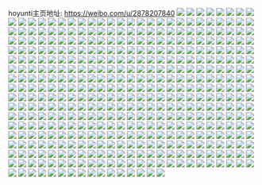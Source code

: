 hoyunti主页地址: https://weibo.com/u/2878207840 
![](https://wx4.sinaimg.cn/mw2000/ab8df760gy1h94miwkdqnj2235340x6r.jpg) 
![](https://wx4.sinaimg.cn/mw2000/ab8df760gy1h94mhgpfmvj20yi1lzh07.jpg) 
![](https://wx4.sinaimg.cn/mw2000/ab8df760gy1h94mhivjjqj20yi1lbb29.jpg) 
![](https://wx4.sinaimg.cn/mw2000/ab8df760gy1h94misco50j20yi1c4wvr.jpg) 
![](https://wx4.sinaimg.cn/mw2000/ab8df760gy1h94mhftz6rj21sc2dsqv5.jpg) 
![](https://wx4.sinaimg.cn/mw2000/ab8df760gy1h94mhk215zj22c03407wi.jpg) 
![](https://wx4.sinaimg.cn/mw2000/ab8df760gy1h94mitph0xj20yi1bqe2z.jpg) 
![](https://wx4.sinaimg.cn/mw2000/ab8df760gy1h94mhkvr1fj214x0uotj5.jpg) 
![](https://wx4.sinaimg.cn/mw2000/ab8df760gy1h94mhlk2q9j20yi1pc7jo.jpg) 
![](https://wx4.sinaimg.cn/mw2000/ab8df760gy1h8u206a0jij20yi16gk9x.jpg) 
![](https://wx4.sinaimg.cn/mw2000/ab8df760gy1h8u2001hb6j20t61fu454.jpg) 
![](https://wx4.sinaimg.cn/mw2000/ab8df760gy1h79uto5susj20yi1pchdt.jpg) 
![](https://wx4.sinaimg.cn/mw2000/ab8df760gy1h79utlx30tj218g0xc4cx.jpg) 
![](https://wx4.sinaimg.cn/mw2000/ab8df760gy1h79utpkfw2j218g0xc7wh.jpg) 
![](https://wx4.sinaimg.cn/mw2000/ab8df760gy1h79utrl1vij22c0340u10.jpg) 
![](https://wx4.sinaimg.cn/mw2000/ab8df760gy1h79utu971kj22681mob2b.jpg) 
![](https://wx4.sinaimg.cn/mw2000/ab8df760gy1h79utvbkl1j218g0xc4qp.jpg) 
![](https://wx4.sinaimg.cn/mw2000/ab8df760gy1h6scx3z0zoj218g0xch09.jpg) 
![](https://wx4.sinaimg.cn/mw2000/ab8df760gy1h6scx4x4isj218g0xcgzq.jpg) 
![](https://wx4.sinaimg.cn/mw2000/ab8df760gy1h6scx61m5rj218g0xc7wh.jpg) 
![](https://wx4.sinaimg.cn/mw2000/ab8df760gy1h6scxard5vj21dh1tz7wi.jpg) 
![](https://wx4.sinaimg.cn/mw2000/ab8df760gy1h6scxd3o8ej22c0340u0z.jpg) 
![](https://wx4.sinaimg.cn/mw2000/ab8df760gy1h6scxfa01wj21jq22be82.jpg) 
![](https://wx4.sinaimg.cn/mw2000/ab8df760gy1h6k2lkibnoj20yi1kfnec.jpg) 
![](https://wx4.sinaimg.cn/mw2000/ab8df760gy1h6k2lrl64uj20yi1jkkig.jpg) 
![](https://wx4.sinaimg.cn/mw2000/ab8df760gy1h6k2ltzozoj20yi1hmqep.jpg) 
![](https://wx4.sinaimg.cn/mw2000/ab8df760gy1h6k2lw8vygj20yi1hkngd.jpg) 
![](https://wx4.sinaimg.cn/mw2000/ab8df760gy1h6k2lyejbyj20yi1jh4mk.jpg) 
![](https://wx4.sinaimg.cn/mw2000/ab8df760gy1h6k2tix5gyj20yi1gt7nj.jpg) 
![](https://wx4.sinaimg.cn/mw2000/ab8df760gy1h6k2ln7grdj20yi1kjtx7.jpg) 
![](https://wx4.sinaimg.cn/mw2000/ab8df760gy1h6k2y55k3nj20yi1i10vv.jpg) 
![](https://wx4.sinaimg.cn/mw2000/ab8df760gy1h6k2y7abvlj20yh1gr7j9.jpg) 
![](https://wx4.sinaimg.cn/mw2000/ab8df760gy1h5i8xobt27j216o0y5x2f.jpg) 
![](https://wx4.sinaimg.cn/mw2000/ab8df760gy1h5i8xr70ngj20yi1pcn95.jpg) 
![](https://wx4.sinaimg.cn/mw2000/ab8df760gy1h5i8xrohboj20yi1pcn3k.jpg) 
![](https://wx4.sinaimg.cn/mw2000/ab8df760gy1h5i8xpo6dgj21750yiqoo.jpg) 
![](https://wx4.sinaimg.cn/mw2000/ab8df760gy1h5i8xqbx0nj21730yh45a.jpg) 
![](https://wx4.sinaimg.cn/mw2000/ab8df760gy1h5i8xqoi1mj218g0xcdnr.jpg) 
![](https://wx4.sinaimg.cn/mw2000/ab8df760gy1h4vwazxoduj22c0340kjl.jpg) 
![](https://wx4.sinaimg.cn/mw2000/ab8df760gy1h4vwbs59dej22c0340x6p.jpg) 
![](https://wx4.sinaimg.cn/mw2000/ab8df760gy1h4vwaf4lqjj20w516vdzg.jpg) 
![](https://wx4.sinaimg.cn/mw2000/ab8df760gy1h4vwbu7mwgj21b51que0e.jpg) 
![](https://wx4.sinaimg.cn/mw2000/ab8df760gy1h4vwbp3q9bj22c034p7wi.jpg) 
![](https://wx4.sinaimg.cn/mw2000/ab8df760gy1h4vwbis075j20yi1aa4ck.jpg) 
![](https://wx4.sinaimg.cn/mw2000/ab8df760gy1h4vwbl62y2j20yi1pcncg.jpg) 
![](https://wx4.sinaimg.cn/mw2000/ab8df760gy1h4vwb7uixqj22c0340npd.jpg) 
![](https://wx4.sinaimg.cn/mw2000/ab8df760gy1h4vwbbusmsj21wg1wgtyp.jpg) 
![](https://wx4.sinaimg.cn/mw2000/ab8df760gy1h4vwbg9heyj22c0340x6p.jpg) 
![](https://wx4.sinaimg.cn/mw2000/ab8df760gy1h3ozhdv8hoj20yi19vdym.jpg) 
![](https://wx4.sinaimg.cn/mw2000/ab8df760gy1h3ozhk3t0lj20yi1pcak6.jpg) 
![](https://wx4.sinaimg.cn/mw2000/ab8df760gy1h3p00q0qnrj20t212sqpd.jpg) 
![](https://wx4.sinaimg.cn/mw2000/ab8df760gy1h3p009lr9dj21la24dhdt.jpg) 
![](https://wx4.sinaimg.cn/mw2000/ab8df760gy1h3ozwj0e1fj20zk0k0tf6.jpg) 
![](https://wx4.sinaimg.cn/mw2000/ab8df760gy1h3ozwkrueyj20u4144tjt.jpg) 
![](https://wx4.sinaimg.cn/mw2000/ab8df760gy1h3ozwhu1znj20mi0u0gt4.jpg) 
![](https://wx4.sinaimg.cn/mw2000/ab8df760gy1h36g5zvm73j21401e0k3u.jpg) 
![](https://wx4.sinaimg.cn/mw2000/ab8df760gy1h36g5z454cj21401dzwl6.jpg) 
![](https://wx4.sinaimg.cn/mw2000/ab8df760gy1h36g5xy50ej21w92jre82.jpg) 
![](https://wx4.sinaimg.cn/mw2000/ab8df760gy1h36g5suee6j226w2u97wj.jpg) 
![](https://wx4.sinaimg.cn/mw2000/ab8df760gy1h36g60ivzdj20v71b1aho.jpg) 
![](https://wx4.sinaimg.cn/mw2000/ab8df760gy1h36gct9rrpj21401e042v.jpg) 
![](https://wx4.sinaimg.cn/mw2000/ab8df760gy1h1av3fdm4bj22c0340x6p.jpg) 
![](https://wx4.sinaimg.cn/mw2000/ab8df760gy1h1av3gmc18j20yi1pcdqj.jpg) 
![](https://wx4.sinaimg.cn/mw2000/ab8df760gy1h1av3i702uj20k00nndj1.jpg) 
![](https://wx4.sinaimg.cn/mw2000/ab8df760gy1gz1q1kq9g7j20yi1t3ts9.jpg) 
![](https://wx4.sinaimg.cn/mw2000/ab8df760gy1gz1q09ey09j222o2rl4qr.jpg) 
![](https://wx4.sinaimg.cn/mw2000/ab8df760gy1gz1px9ep9oj20yi1pcahr.jpg) 
![](https://wx4.sinaimg.cn/mw2000/ab8df760gy1gz1q1zo9kkj20yi1pcgye.jpg) 
![](https://wx4.sinaimg.cn/mw2000/0038MFl6gy1gubxeytc7mj623u35sqv602.jpg) 
![](https://wx4.sinaimg.cn/mw2000/0038MFl6gy1gubxf7ocy2j623u35skjm02.jpg) 
![](https://wx4.sinaimg.cn/mw2000/0038MFl6gy1gubxfhlolbj623u35snpe02.jpg) 
![](https://wx4.sinaimg.cn/mw2000/0038MFl6gy1gu50a7qu8qj61tf2f7qv502.jpg) 
![](https://wx4.sinaimg.cn/mw2000/0038MFl6gy1gu50ac3hrnj62c03404qq02.jpg) 
![](https://wx4.sinaimg.cn/mw2000/0038MFl6gy1gu50gphx43j61l72491kx02.jpg) 
![](https://wx4.sinaimg.cn/mw2000/0038MFl6gy1gu50gv1t2jj61ho1zk7wi02.jpg) 
![](https://wx4.sinaimg.cn/mw2000/ab8df760gy1gtay79r6qwj22q0280b2a.jpg) 
![](https://wx4.sinaimg.cn/mw2000/ab8df760gy1gtay7dodmaj220c2ogu0x.jpg) 
![](https://wx4.sinaimg.cn/mw2000/ab8df760gy1gtay8g1974j224x2ukqv6.jpg) 
![](https://wx4.sinaimg.cn/mw2000/ab8df760gy1gtay7bn6nqj22q821o1ky.jpg) 
![](https://wx4.sinaimg.cn/mw2000/ab8df760gy1gtay7fjsurj22182pmx6p.jpg) 
![](https://wx4.sinaimg.cn/mw2000/ab8df760gy1gtay85nrm2j22c02c0b2a.jpg) 
![](https://wx4.sinaimg.cn/mw2000/ab8df760gy1grpt1n8ckkj22802yokjn.jpg) 
![](https://wx4.sinaimg.cn/mw2000/ab8df760gy1grpt1oxgztj226h2wmazi.jpg) 
![](https://wx4.sinaimg.cn/mw2000/ab8df760gy1grpt1k5rafj21fm1wt7wh.jpg) 
![](https://wx4.sinaimg.cn/mw2000/ab8df760gy1gri37hkumsj22c0340hdv.jpg) 
![](https://wx4.sinaimg.cn/mw2000/ab8df760gy1gri37nmfkij21hv1zuqio.jpg) 
![](https://wx4.sinaimg.cn/mw2000/ab8df760gy1gri37mhl57j223k2sq7wi.jpg) 
![](https://wx4.sinaimg.cn/mw2000/ab8df760gy1gri37jhg44j22c02c0npe.jpg) 
![](https://wx4.sinaimg.cn/mw2000/0038MFl6gy1gri37kth09j62c02c0tt802.jpg) 
![](https://wx4.sinaimg.cn/mw2000/ab8df760gy1gri37g97ahj22802yo1ky.jpg) 
![](https://wx4.sinaimg.cn/mw2000/ab8df760gy1gqbimfpvzdj22802yo4qr.jpg) 
![](https://wx4.sinaimg.cn/mw2000/ab8df760gy1gqbimmkr6oj22802yob2b.jpg) 
![](https://wx4.sinaimg.cn/mw2000/ab8df760gy1gqbimrd7t7j22802yo7wj.jpg) 
![](https://wx4.sinaimg.cn/mw2000/ab8df760gy1gqc9ccxusgj22802yo1kz.jpg) 
![](https://wx4.sinaimg.cn/mw2000/ab8df760ly1gnyy6r54cqj20yi1fuanm.jpg) 
![](https://wx4.sinaimg.cn/mw2000/ab8df760ly1gnyy6phws3j20yi1fu16k.jpg) 
![](https://wx4.sinaimg.cn/mw2000/ab8df760ly1gnyy6scf35j20yi1fuais.jpg) 
![](https://wx4.sinaimg.cn/mw2000/ab8df760ly1gnyy6tlg3fj20yi1fuajr.jpg) 
![](https://wx4.sinaimg.cn/mw2000/ab8df760ly1gnyy7t8902j20tp18kqbt.jpg) 
![](https://wx4.sinaimg.cn/mw2000/ab8df760ly1gnyy8ovongj20yi1fu478.jpg) 
![](https://wx4.sinaimg.cn/mw2000/ab8df760gy1gmtj8difokj21r12cde82.jpg) 
![](https://wx4.sinaimg.cn/mw2000/ab8df760gy1gm0h3og0lgj22802yokjm.jpg) 
![](https://wx4.sinaimg.cn/mw2000/ab8df760gy1gm0h3qcvslj22802yoqv6.jpg) 
![](https://wx4.sinaimg.cn/mw2000/ab8df760gy1gm0h3ly9f7j22802yohdu.jpg) 
![](https://wx4.sinaimg.cn/mw2000/ab8df760gy1gm0h3ro2dqj22802yokjl.jpg) 
![](https://wx4.sinaimg.cn/mw2000/ab8df760gy1gm0h3sl1a1j22802yohdt.jpg) 
![](https://wx4.sinaimg.cn/mw2000/ab8df760gy1gm0h3tvgu3j22802yohdt.jpg) 
![](https://wx4.sinaimg.cn/mw2000/ab8df760gy1gkuv4r8afsj22c0340npd.jpg) 
![](https://wx4.sinaimg.cn/mw2000/ab8df760gy1gkuv4v52rrj22c03404qq.jpg) 
![](https://wx4.sinaimg.cn/mw2000/ab8df760gy1gkuv4sldljj21mv26ghdu.jpg) 
![](https://wx4.sinaimg.cn/mw2000/ab8df760gy1gkvkbacqugj22c02c04qp.jpg) 
![](https://wx4.sinaimg.cn/mw2000/ab8df760gy1gkuv4zlm8yj22c0340u0y.jpg) 
![](https://wx4.sinaimg.cn/mw2000/ab8df760gy1gkuv4wuonsj22c0340kjm.jpg) 
![](https://wx4.sinaimg.cn/mw2000/ab8df760gy1gkuv4ylu6wj22ps1j07pn.jpg) 
![](https://wx4.sinaimg.cn/mw2000/ab8df760gy1gkvkrezrirj22c0340npd.jpg) 
![](https://wx4.sinaimg.cn/mw2000/ab8df760gy1gkvkrg6d1qj22c0340kjm.jpg) 
![](https://wx4.sinaimg.cn/mw2000/ab8df760gy1gkvkri9gp9j23402c0b2a.jpg) 
![](https://wx4.sinaimg.cn/mw2000/ab8df760gy1gkvkrjy3d4j22c0340b29.jpg) 
![](https://wx4.sinaimg.cn/mw2000/ab8df760gy1gkvkxub7hdj22802yo7wi.jpg) 
![](https://wx4.sinaimg.cn/mw2000/ab8df760ly1gj1l82mgqqj235r4qnkjy.jpg) 
![](https://wx4.sinaimg.cn/mw2000/ab8df760ly1gj1l7womrvj22ej2eju0y.jpg) 
![](https://wx4.sinaimg.cn/mw2000/ab8df760ly1gj1l7xr3uej22z62z61kz.jpg) 
![](https://wx4.sinaimg.cn/mw2000/ab8df760ly1gj1l7vd6hij22ot4177wl.jpg) 
![](https://wx4.sinaimg.cn/mw2000/ab8df760gy1ginq1no9c7j22c02bzhdv.jpg) 
![](https://wx4.sinaimg.cn/mw2000/ab8df760gy1ginq1pix6wj22c62c0npd.jpg) 
![](https://wx4.sinaimg.cn/mw2000/ab8df760gy1ginq1oijvuj21ts1totxv.jpg) 
![](https://wx4.sinaimg.cn/mw2000/ab8df760gy1ginq1r2yzwj22c02bz1kx.jpg) 
![](https://wx4.sinaimg.cn/mw2000/ab8df760gy1ginq1lioyvj22c02bz7wi.jpg) 
![](https://wx4.sinaimg.cn/mw2000/ab8df760gy1ginq1v13f1j22c02bzhdu.jpg) 
![](https://wx4.sinaimg.cn/mw2000/ab8df760gy1ginq1wi7z7j22c02bze81.jpg) 
![](https://wx4.sinaimg.cn/mw2000/ab8df760gy1ginq1xxkpzj22c02c0u0x.jpg) 
![](https://wx4.sinaimg.cn/mw2000/ab8df760gy1ginq7jjc1bj22c02bzu0x.jpg) 
![](https://wx4.sinaimg.cn/mw2000/ab8df760gy1gig3vr87y0j21o01o07wh.jpg) 
![](https://wx4.sinaimg.cn/mw2000/ab8df760gy1gig3voh733j21wl2jghdt.jpg) 
![](https://wx4.sinaimg.cn/mw2000/ab8df760gy1gig3vmncavj220v20v7wh.jpg) 
![](https://wx4.sinaimg.cn/mw2000/ab8df760gy1gig3vs5mglj21o01o0b29.jpg) 
![](https://wx4.sinaimg.cn/mw2000/ab8df760gy1gig3vq2um8j22802yo7wj.jpg) 
![](https://wx4.sinaimg.cn/mw2000/ab8df760gy1gig3vnjw5tj22c0340kjl.jpg) 
![](https://wx4.sinaimg.cn/mw2000/ab8df760gy1gi5qymxlh5j2280280qv6.jpg) 
![](https://wx4.sinaimg.cn/mw2000/ab8df760gy1gi5qylzt5ij21n91n9hdt.jpg) 
![](https://wx4.sinaimg.cn/mw2000/ab8df760gy1gi5qyl8gwdj21fh1fgndt.jpg) 
![](https://wx4.sinaimg.cn/mw2000/ab8df760gy1gi5qykp7eej22c02c0kjl.jpg) 
![](https://wx4.sinaimg.cn/mw2000/ab8df760gy1gi3aiudd27j22c02c01ky.jpg) 
![](https://wx4.sinaimg.cn/mw2000/ab8df760gy1gi3aiwwrqrj22c0340hdt.jpg) 
![](https://wx4.sinaimg.cn/mw2000/ab8df760gy1gi3akvmv1tj22c0340npd.jpg) 
![](https://wx4.sinaimg.cn/mw2000/ab8df760gy1gi3aml96kcj21zz2nwqv5.jpg) 
![](https://wx4.sinaimg.cn/mw2000/ab8df760gy1ghjvvxqrkbj22802yob2b.jpg) 
![](https://wx4.sinaimg.cn/mw2000/ab8df760ly1ghbhy1bdklj22c02c0hdt.jpg) 
![](https://wx4.sinaimg.cn/mw2000/ab8df760ly1ghbhxyc9epj228o28o1ky.jpg) 
![](https://wx4.sinaimg.cn/mw2000/ab8df760ly1ghbhxu12inj22c03404qq.jpg) 
![](https://wx4.sinaimg.cn/mw2000/ab8df760gy1ghkei0zm25j22802yonpf.jpg) 
![](https://wx4.sinaimg.cn/mw2000/ab8df760ly1ghbhyvz3kej22c0340kjq.jpg) 
![](https://wx4.sinaimg.cn/mw2000/ab8df760ly1ghbhyos380j22c0340x6r.jpg) 
![](https://wx4.sinaimg.cn/mw2000/ab8df760gy1ggi9mdowzsj20oo0ooq67.jpg) 
![](https://wx4.sinaimg.cn/mw2000/ab8df760gy1ggi9o01k4kj21n11n1qi8.jpg) 
![](https://wx4.sinaimg.cn/mw2000/ab8df760gy1ggi9o130cqj22c02c0x6p.jpg) 
![](https://wx4.sinaimg.cn/mw2000/ab8df760gy1ggi9o1lu7rj20yi0yiaaz.jpg) 
![](https://wx4.sinaimg.cn/mw2000/ab8df760gy1ggi9mcfkvfj22c02c0x6p.jpg) 
![](https://wx4.sinaimg.cn/mw2000/ab8df760gy1ggi9o53h3ij23gs3gskjr.jpg) 
![](https://wx4.sinaimg.cn/mw2000/ab8df760gy1ggardghrsaj22802yox6r.jpg) 
![](https://wx4.sinaimg.cn/mw2000/ab8df760gy1ggardcet78j22802yonpf.jpg) 
![](https://wx4.sinaimg.cn/mw2000/ab8df760gy1ggarde0okbj22802yoqv7.jpg) 
![](https://wx4.sinaimg.cn/mw2000/ab8df760gy1gfpuwgzolbj22c0340kjo.jpg) 
![](https://wx4.sinaimg.cn/mw2000/ab8df760gy1gfpuvx3erpj22c0340kjm.jpg) 
![](https://wx4.sinaimg.cn/mw2000/ab8df760gy1gfpuww0z9tj22c0340e83.jpg) 
![](https://wx4.sinaimg.cn/mw2000/ab8df760gy1gfpuxa9szcj22c03401kz.jpg) 
![](https://wx4.sinaimg.cn/mw2000/ab8df760gy1gfn1gg2o4mj22c02c0e82.jpg) 
![](https://wx4.sinaimg.cn/mw2000/ab8df760gy1gfn1gh2roqj22c02c01ky.jpg) 
![](https://wx4.sinaimg.cn/mw2000/ab8df760gy1gfn1gmxoy7j22c02c0e82.jpg) 
![](https://wx4.sinaimg.cn/mw2000/ab8df760gy1gfn1gj9s47j22c02c0qv6.jpg) 
![](https://wx4.sinaimg.cn/mw2000/ab8df760gy1gfn1gi6felj22c02c0npe.jpg) 
![](https://wx4.sinaimg.cn/mw2000/ab8df760gy1gfn1gk2ew5j22c02c0x6p.jpg) 
![](https://wx4.sinaimg.cn/mw2000/ab8df760gy1gfn1glr80aj22c02c0x6q.jpg) 
![](https://wx4.sinaimg.cn/mw2000/ab8df760gy1gfn1gf65i4j22c02c01ky.jpg) 
![](https://wx4.sinaimg.cn/mw2000/ab8df760gy1gfn1gos5w2j22c02c04qt.jpg) 
![](https://wx4.sinaimg.cn/mw2000/ab8df760gy1gfk7h4w9ybj2112112wwa.jpg) 
![](https://wx4.sinaimg.cn/mw2000/ab8df760gy1gfax6w67xvj22c02c0u0y.jpg) 
![](https://wx4.sinaimg.cn/mw2000/ab8df760gy1gfax73veetj225v25vb2a.jpg) 
![](https://wx4.sinaimg.cn/mw2000/ab8df760gy1gfax6u4ikqj222l22le82.jpg) 
![](https://wx4.sinaimg.cn/mw2000/ab8df760gy1gfax726eh0j22c02c0b2a.jpg) 
![](https://wx4.sinaimg.cn/mw2000/ab8df760gy1gfax6y24u5j22c02c01ky.jpg) 
![](https://wx4.sinaimg.cn/mw2000/ab8df760gy1gfax6scmqqj22c02c04qr.jpg) 
![](https://wx4.sinaimg.cn/mw2000/ab8df760gy1gfax70cw4fj22yo280qv6.jpg) 
![](https://wx4.sinaimg.cn/mw2000/ab8df760gy1gfax6q5a47j22c02c0kjm.jpg) 
![](https://wx4.sinaimg.cn/mw2000/ab8df760gy1gfax756004j22c02c0e81.jpg) 
![](https://wx4.sinaimg.cn/mw2000/ab8df760gy1gfax779xevj22ba2ba4qq.jpg) 
![](https://wx4.sinaimg.cn/mw2000/ab8df760gy1gf5s2znt00j22802yox6q.jpg) 
![](https://wx4.sinaimg.cn/mw2000/ab8df760gy1gf5s2ye9okj20zq1bndwq.jpg) 
![](https://wx4.sinaimg.cn/mw2000/ab8df760gy1gf5s30te1wj22c02c0qv6.jpg) 
![](https://wx4.sinaimg.cn/mw2000/ab8df760gy1gf5sctf4quj22yo280b2a.jpg) 
![](https://wx4.sinaimg.cn/mw2000/ab8df760gy1gf5sa4l3ygj22c02c0npd.jpg) 
![](https://wx4.sinaimg.cn/mw2000/ab8df760gy1gf5sa3e8n4j22c02c0kjm.jpg) 
![](https://wx4.sinaimg.cn/mw2000/ab8df760gy1gevr7wgkb7j22802you0y.jpg) 
![](https://wx4.sinaimg.cn/mw2000/ab8df760gy1gevr7q3a6dj22282qz4qq.jpg) 
![](https://wx4.sinaimg.cn/mw2000/ab8df760gy1gevr836v8yj22802yo7wi.jpg) 
![](https://wx4.sinaimg.cn/mw2000/ab8df760gy1gevr89jkdbj22802yokjm.jpg) 
![](https://wx4.sinaimg.cn/mw2000/ab8df760gy1gesc6e9h7cj20y20y2wo8.jpg) 
![](https://wx4.sinaimg.cn/mw2000/ab8df760gy1gesc6fpaahj20yi0yi7g0.jpg) 
![](https://wx4.sinaimg.cn/mw2000/ab8df760gy1gesc6gxv68j20yi0yiajh.jpg) 
![](https://wx4.sinaimg.cn/mw2000/ab8df760gy1gesc6iqixnj20yi0yi18i.jpg) 
![](https://wx4.sinaimg.cn/mw2000/ab8df760gy1gesc6jvqowj20yi0yiqc7.jpg) 
![](https://wx4.sinaimg.cn/mw2000/ab8df760gy1gesc6d011yj20yi0yiqcg.jpg) 
![](https://wx4.sinaimg.cn/mw2000/ab8df760gy1gesc6kz0jbj20yi0yitia.jpg) 
![](https://wx4.sinaimg.cn/mw2000/ab8df760gy1gesc6mgm2tj20yi0yitpp.jpg) 
![](https://wx4.sinaimg.cn/mw2000/ab8df760gy1gesc6ohyc1j20yi0yiamt.jpg) 
![](https://wx4.sinaimg.cn/mw2000/ab8df760gy1gesc6prm3nj20yi0yi173.jpg) 
![](https://wx4.sinaimg.cn/mw2000/ab8df760gy1gesdctoxvhj20yi0yigxa.jpg) 
![](https://wx4.sinaimg.cn/mw2000/ab8df760gy1gehxnn1flvj21io1iq7up.jpg) 
![](https://wx4.sinaimg.cn/mw2000/ab8df760gy1gehxnt6n1gj22c02c0b2a.jpg) 
![](https://wx4.sinaimg.cn/mw2000/ab8df760gy1gehxnudh0bj20z10z17cb.jpg) 
![](https://wx4.sinaimg.cn/mw2000/ab8df760gy1gehxnv1tc7j20va0vaten.jpg) 
![](https://wx4.sinaimg.cn/mw2000/ab8df760gy1gehxoj38vrj21bu1bu7kp.jpg) 
![](https://wx4.sinaimg.cn/mw2000/ab8df760gy1gehxpsna5zj22c02bze81.jpg) 
![](https://wx4.sinaimg.cn/mw2000/ab8df760gy1ge5c4aqdf8j211w11wk3d.jpg) 
![](https://wx4.sinaimg.cn/mw2000/ab8df760gy1ge5c4d1sisj21gt1gttm6.jpg) 
![](https://wx4.sinaimg.cn/mw2000/ab8df760gy1ge5c4bvoxhj218q18qqe8.jpg) 
![](https://wx4.sinaimg.cn/mw2000/ab8df760gy1ge5c6iu9b5j221x21xb29.jpg) 
![](https://wx4.sinaimg.cn/mw2000/ab8df760gy1gctsirbcbkj21le24ku0x.jpg) 
![](https://wx4.sinaimg.cn/mw2000/ab8df760gy1gctsjmex86j21us1us4qp.jpg) 
![](https://wx4.sinaimg.cn/mw2000/ab8df760gy1gctsjhyi4tj22801o01ky.jpg) 
![](https://wx4.sinaimg.cn/mw2000/ab8df760gy1gctsildvcbj22801o0npe.jpg) 
![](https://wx4.sinaimg.cn/mw2000/ab8df760gy1gch43z0ulej21o01o0e81.jpg) 
![](https://wx4.sinaimg.cn/mw2000/ab8df760gy1gch43yddhsj21o01o0hdt.jpg) 
![](https://wx4.sinaimg.cn/mw2000/ab8df760gy1gceatpli25j22o82o87wi.jpg) 
![](https://wx4.sinaimg.cn/mw2000/ab8df760gy1gc7b0mhwssj21o02801kx.jpg) 
![](https://wx4.sinaimg.cn/mw2000/ab8df760gy1gc7b028pe4j21o0280avv.jpg) 
![](https://wx4.sinaimg.cn/mw2000/ab8df760gy1gc7b0evz6ij22801o0b2a.jpg) 
![](https://wx4.sinaimg.cn/mw2000/ab8df760gy1gbymy7ouwwj21kwcn4kk1.jpg) 
![](https://wx4.sinaimg.cn/mw2000/ab8df760gy1gbyn13hv4hj21ekcn0hef.jpg) 
![](https://wx4.sinaimg.cn/mw2000/ab8df760gy1gbyn09fs0bj21q8cn0he9.jpg) 
![](https://wx4.sinaimg.cn/mw2000/ab8df760gy1gbyn1nn7i6j21gccmv4r2.jpg) 
![](https://wx4.sinaimg.cn/mw2000/ab8df760gy1gbyn3kbkrfj21kacmynpv.jpg) 
![](https://wx4.sinaimg.cn/mw2000/ab8df760gy1gbyn3p8b7bj21kwcn4x71.jpg) 
![](https://wx4.sinaimg.cn/mw2000/ab8df760gy1gbyn47lli7j21oocn0b2r.jpg) 
![](https://wx4.sinaimg.cn/mw2000/ab8df760gy1gbyn4ecztmj21ozcmy1l8.jpg) 
![](https://wx4.sinaimg.cn/mw2000/ab8df760gy1gbyn5hmrr0j21mzcn1kjv.jpg) 
![](https://wx4.sinaimg.cn/mw2000/ab8df760gy1gbqkpx7ouzj20yi0yiatc.jpg) 
![](https://wx4.sinaimg.cn/mw2000/ab8df760gy1gbqkr2oc5mj20yi0yiqqi.jpg) 
![](https://wx4.sinaimg.cn/mw2000/ab8df760gy1gbqkr0ewgpj20yi0yidwl.jpg) 
![](https://wx4.sinaimg.cn/mw2000/ab8df760gy1gbqkr49uzaj20yi0yiatp.jpg) 
![](https://wx4.sinaimg.cn/mw2000/ab8df760gy1gbqkow9m9rj20yi0yikct.jpg) 
![](https://wx4.sinaimg.cn/mw2000/ab8df760gy1gbqkr5tipij20yi0yiau7.jpg) 
![](https://wx4.sinaimg.cn/mw2000/ab8df760gy1gbqkou0c73j20yi0yiqgy.jpg) 
![](https://wx4.sinaimg.cn/mw2000/ab8df760gy1gbqkpvia9dj20yi0yikbf.jpg) 
![](https://wx4.sinaimg.cn/mw2000/ab8df760gy1gbqkr81lbfj20yi0yie1x.jpg) 
![](https://wx4.sinaimg.cn/mw2000/ab8df760gy1gbhbcgkgg5j20yi0yindj.jpg) 
![](https://wx4.sinaimg.cn/mw2000/ab8df760gy1gbhbcn1u0yj20yi0yidtj.jpg) 
![](https://wx4.sinaimg.cn/mw2000/ab8df760gy1gbhbd08gx1j20yi0yidq0.jpg) 
![](https://wx4.sinaimg.cn/mw2000/ab8df760gy1gbhbepd825j20yi0yitpg.jpg) 
![](https://wx4.sinaimg.cn/mw2000/ab8df760gy1gbhbeqlghzj20yi0yiti6.jpg) 
![](https://wx4.sinaimg.cn/mw2000/ab8df760gy1gbhbesm1a1j20yi0yinb9.jpg) 
![](https://wx4.sinaimg.cn/mw2000/ab8df760gy1gbhbeubadcj20yi0yi4ag.jpg) 
![](https://wx4.sinaimg.cn/mw2000/ab8df760gy1gbhbew9twzj20yi0yi4bx.jpg) 
![](https://wx4.sinaimg.cn/mw2000/ab8df760gy1gbhben73w9j20yi0yiwnw.jpg) 
![](https://wx4.sinaimg.cn/mw2000/ab8df760gy1gb5piuyjsrj22801o0npd.jpg) 
![](https://wx4.sinaimg.cn/mw2000/ab8df760gy1gb5pj71vrbj22c02c0b2a.jpg) 
![](https://wx4.sinaimg.cn/mw2000/ab8df760gy1gb5piwtf8kj22801o01kx.jpg) 
![](https://wx4.sinaimg.cn/mw2000/ab8df760gy1gb4f4u66zaj22c02c0npf.jpg) 
![](https://wx4.sinaimg.cn/mw2000/ab8df760gy1gb4f2wg854j22c02c0b2a.jpg) 
![](https://wx4.sinaimg.cn/mw2000/ab8df760gy1gb4f50mf6xj23402c0b29.jpg) 
![](https://wx4.sinaimg.cn/mw2000/ab8df760gy1gb4f34s8wkj22c02c0npd.jpg) 
![](https://wx4.sinaimg.cn/mw2000/ab8df760gy1gb4f5bu8bpj22c02c01ky.jpg) 
![](https://wx4.sinaimg.cn/mw2000/ab8df760gy1gb4f5ktjulj22c02c04qq.jpg) 
![](https://wx4.sinaimg.cn/mw2000/ab8df760gy1gb4f4ff8uxj22c02c0qv7.jpg) 
![](https://wx4.sinaimg.cn/mw2000/ab8df760gy1gb4f61vc3wj23402c07wk.jpg) 
![](https://wx4.sinaimg.cn/mw2000/ab8df760gy1gb4f6sc2mqj22c03401l1.jpg) 
![](https://wx4.sinaimg.cn/mw2000/ab8df760gy1gb23ec0xccj22c02c0hdt.jpg) 
![](https://wx4.sinaimg.cn/mw2000/ab8df760gy1gb23dukfw9j22c02c04qp.jpg) 
![](https://wx4.sinaimg.cn/mw2000/ab8df760gy1gb23h1cc1cj22c02c0b2b.jpg) 
![](https://wx4.sinaimg.cn/mw2000/ab8df760gy1gb23j76qsbj22c0340b2a.jpg) 
![](https://wx4.sinaimg.cn/mw2000/ab8df760gy1gb23iam8z0j22c02c0b2a.jpg) 
![](https://wx4.sinaimg.cn/mw2000/ab8df760gy1gb23e7g9lqj22c02c01ky.jpg) 
![](https://wx4.sinaimg.cn/mw2000/ab8df760gy1gb23i6o8cuj22c02c07wj.jpg) 
![](https://wx4.sinaimg.cn/mw2000/ab8df760gy1gb23h4uwcqj21o0280npd.jpg) 
![](https://wx4.sinaimg.cn/mw2000/ab8df760gy1gb23e334ljj224q2ua4qs.jpg) 
![](https://wx4.sinaimg.cn/mw2000/ab8df760gy1gaxacxoo6pj22c02c0b29.jpg) 
![](https://wx4.sinaimg.cn/mw2000/ab8df760gy1gaxacw5pjaj22c02c0hdt.jpg) 
![](https://wx4.sinaimg.cn/mw2000/ab8df760gy1gaxad0uvnsj22c02c0e81.jpg) 
![](https://wx4.sinaimg.cn/mw2000/ab8df760gy1gaxacywf29j22c02c04jm.jpg) 
![](https://wx4.sinaimg.cn/mw2000/ab8df760gy1gaxacu3ng7j22c02c0h1q.jpg) 
![](https://wx4.sinaimg.cn/mw2000/ab8df760gy1gaxad2abgxj22c02c04qp.jpg) 
![](https://wx4.sinaimg.cn/mw2000/ab8df760gy1gaxad3yb1cj22c02c01eq.jpg) 
![](https://wx4.sinaimg.cn/mw2000/ab8df760gy1gaxad5gadzj22c02c01kx.jpg) 
![](https://wx4.sinaimg.cn/mw2000/ab8df760gy1gaxad6advsj21kw1kwams.jpg) 
![](https://wx4.sinaimg.cn/mw2000/ab8df760gy1gaqofcebaej22801o0hdt.jpg) 
![](https://wx4.sinaimg.cn/mw2000/ab8df760gy1gaqof740xuj21o01o0b29.jpg) 
![](https://wx4.sinaimg.cn/mw2000/ab8df760gy1gaqofvse94j21o01o0e81.jpg) 
![](https://wx4.sinaimg.cn/mw2000/ab8df760gy1gaqofo8okqj21o01o0b29.jpg) 
![](https://wx4.sinaimg.cn/mw2000/ab8df760gy1gapcyhr5w9j22o82o84qq.jpg) 
![](https://wx4.sinaimg.cn/mw2000/ab8df760gy1gapd60stiwj22o82o8e82.jpg) 
![](https://wx4.sinaimg.cn/mw2000/ab8df760gy1gapcz72tbej22o82o8qv6.jpg) 
![](https://wx4.sinaimg.cn/mw2000/ab8df760gy1gapcymr4bzj22o82o87wi.jpg) 
![](https://wx4.sinaimg.cn/mw2000/ab8df760gy1gapd6l5jd1j20u00u0arh.jpg) 
![](https://wx4.sinaimg.cn/mw2000/ab8df760gy1gapczc8gfrj22o82o84qq.jpg) 
![](https://wx4.sinaimg.cn/mw2000/ab8df760gy1gapcz1df3jj22o82o8e82.jpg) 
![](https://wx4.sinaimg.cn/mw2000/ab8df760gy1gapcyrxreuj22o82o8e82.jpg) 
![](https://wx4.sinaimg.cn/mw2000/ab8df760gy1gapcywasghj22o82o8u0x.jpg) 
![](https://wx4.sinaimg.cn/mw2000/ab8df760gy1gapdhjm1qdj22o82o8b2a.jpg) 
![](https://wx4.sinaimg.cn/mw2000/ab8df760gy1gapdho9xdtj22o82o8qv5.jpg) 
![](https://wx4.sinaimg.cn/mw2000/ab8df760gy1gapdhwcmehj2140140n66.jpg) 
![](https://wx4.sinaimg.cn/mw2000/ab8df760gy1gajsmbzctaj234022a4qs.jpg) 
![](https://wx4.sinaimg.cn/mw2000/ab8df760gy1gajsm9qg1qj234022ab2c.jpg) 
![](https://wx4.sinaimg.cn/mw2000/ab8df760gy1ga4bq2wkvzj22c02c0b2a.jpg) 
![](https://wx4.sinaimg.cn/mw2000/ab8df760gy1ga4bq1hqmtj20vq1bl7gb.jpg) 
![](https://wx4.sinaimg.cn/mw2000/ab8df760gy1ga4brttbz9j21o02807nv.jpg) 
![](https://wx4.sinaimg.cn/mw2000/ab8df760gy1ga4bq4ed54j22c02c01kz.jpg) 
![](https://wx4.sinaimg.cn/mw2000/ab8df760gy1ga4bq5msxfj22c02c04qq.jpg) 
![](https://wx4.sinaimg.cn/mw2000/ab8df760gy1ga4bq7qih9j22c02c04qq.jpg) 
![](https://wx4.sinaimg.cn/mw2000/ab8df760gy1ga4bq8dzs1j21sb1sbh7z.jpg) 
![](https://wx4.sinaimg.cn/mw2000/ab8df760gy1ga4bqy7se0j20yi0q376s.jpg) 
![](https://wx4.sinaimg.cn/mw2000/ab8df760gy1ga4bq8xvpmj20u00uw0zd.jpg) 
![](https://wx4.sinaimg.cn/mw2000/ab8df760ly1g9057htif4j22c02c04qq.jpg) 
![](https://wx4.sinaimg.cn/mw2000/ab8df760ly1g9052xr5usj22c02c07wi.jpg) 
![](https://wx4.sinaimg.cn/mw2000/ab8df760ly1g905a7l4lkj23402c04qr.jpg) 
![](https://wx4.sinaimg.cn/mw2000/ab8df760ly1g9055g9yx3j22801o01ky.jpg) 
![](https://wx4.sinaimg.cn/mw2000/ab8df760ly1g90564cijgj21o0280x6p.jpg) 
![](https://wx4.sinaimg.cn/mw2000/ab8df760ly1g90575045oj22801o0x6p.jpg) 
![](https://wx4.sinaimg.cn/mw2000/ab8df760gy1g8sw7fa5pbj22c02c0e83.jpg) 
![](https://wx4.sinaimg.cn/mw2000/ab8df760gy1g8a6ozmgawj22801o0u0x.jpg) 
![](https://wx4.sinaimg.cn/mw2000/ab8df760gy1g8a6pzqebrj21uu2h4npe.jpg) 
![](https://wx4.sinaimg.cn/mw2000/ab8df760gy1g8a6opnm4yj21d01tce81.jpg) 
![](https://wx4.sinaimg.cn/mw2000/ab8df760gy1g8a79da144j21sg1sg4qp.jpg) 
![](https://wx4.sinaimg.cn/mw2000/ab8df760gy1g8a6rv35n9j20yi1a5e81.jpg) 
![](https://wx4.sinaimg.cn/mw2000/ab8df760gy1g8a6qf6g6wj23402c0x6q.jpg) 
![](https://wx4.sinaimg.cn/mw2000/ab8df760gy1g8a6qwf45lj22c03404qr.jpg) 
![](https://wx4.sinaimg.cn/mw2000/ab8df760gy1g8a6rnafbmj20f00esdmr.jpg) 
![](https://wx4.sinaimg.cn/mw2000/ab8df760gy1g8a6rfzi1cj22c0340hdv.jpg) 
![](https://wx4.sinaimg.cn/mw2000/ab8df760gy1g7rue4icioj222o3401l7.jpg) 
![](https://wx4.sinaimg.cn/mw2000/ab8df760gy1g7plltsx6tj22o82o8e82.jpg) 
![](https://wx4.sinaimg.cn/mw2000/ab8df760gy1g7plls8c5aj227u509hdu.jpg) 
![](https://wx4.sinaimg.cn/mw2000/ab8df760gy1g7pllnw9wuj20v92d047f.jpg) 
![](https://wx4.sinaimg.cn/mw2000/ab8df760gy1g7pllmi4f0j20tp1gu48l.jpg) 
![](https://wx4.sinaimg.cn/mw2000/ab8df760gy1g7pllmz9ozj20p318n0zb.jpg) 
![](https://wx4.sinaimg.cn/mw2000/ab8df760gy1g7pllnhibpj21jk0v9e2h.jpg) 
![](https://wx4.sinaimg.cn/mw2000/ab8df760gy1g7pllp9l6tj21mb4ux7wj.jpg) 
![](https://wx4.sinaimg.cn/mw2000/ab8df760gy1g7pllqwqhnj21wa5ouu0y.jpg) 
![](https://wx4.sinaimg.cn/mw2000/ab8df760gy1g7pllua72nj208c08c75h.jpg) 
![](https://wx4.sinaimg.cn/mw2000/ab8df760gy1g7fen8xdruj21o0280npe.jpg) 
![](https://wx4.sinaimg.cn/mw2000/ab8df760gy1g7feq1xr3tj21am1qm4qq.jpg) 
![](https://wx4.sinaimg.cn/mw2000/ab8df760gy1g7fepmbra7j21cr1u0e81.jpg) 
![](https://wx4.sinaimg.cn/mw2000/ab8df760gy1g7femwkkztj22c0340x6q.jpg) 
![](https://wx4.sinaimg.cn/mw2000/ab8df760gy1g7fem2062vj227u3c8npe.jpg) 
![](https://wx4.sinaimg.cn/mw2000/ab8df760gy1g7feprxawqj21o0280qv5.jpg) 
![](https://wx4.sinaimg.cn/mw2000/ab8df760gy1g6ozu9x9vxj227u1o0e81.jpg) 
![](https://wx4.sinaimg.cn/mw2000/ab8df760gy1g6ozubh6zdj22c02c0e52.jpg) 
![](https://wx4.sinaimg.cn/mw2000/ab8df760gy1g6ozudtnxaj22702707wi.jpg) 
![](https://wx4.sinaimg.cn/mw2000/ab8df760gy1g6ozu8ka2wj22c02c0kjl.jpg) 
![](https://wx4.sinaimg.cn/mw2000/ab8df760gy1g6kgd6ufxnj20v912v1a1.jpg) 
![](https://wx4.sinaimg.cn/mw2000/ab8df760gy1g6ef7k6kfjj22c0340x6w.jpg) 
![](https://wx4.sinaimg.cn/mw2000/ab8df760gy1g6ef8rzkhwj234028uu0z.jpg) 
![](https://wx4.sinaimg.cn/mw2000/ab8df760gy1g6ef82m1stj22c03401l0.jpg) 
![](https://wx4.sinaimg.cn/mw2000/ab8df760gy1g66k83pb6mj21sg1sg4qb.jpg) 
![](https://wx4.sinaimg.cn/mw2000/ab8df760gy1g5w5xeiw42j22o82o8e81.jpg) 
![](https://wx4.sinaimg.cn/mw2000/ab8df760gy1g5w5xdmwy0j22o82o8b29.jpg) 
![](https://wx4.sinaimg.cn/mw2000/ab8df760gy1g5qc4xe7ffj21o01o01kx.jpg) 
![](https://wx4.sinaimg.cn/mw2000/ab8df760gy1g553zp6wzbj21o01o0u0x.jpg) 
![](https://wx4.sinaimg.cn/mw2000/ab8df760gy1g553zoczo9j22c02c0u0z.jpg) 
![](https://wx4.sinaimg.cn/mw2000/ab8df760gy1g553zqrejoj21z92n07wj.jpg) 
![](https://wx4.sinaimg.cn/mw2000/ab8df760gy1g508th648uj227u1o0b29.jpg) 
![](https://wx4.sinaimg.cn/mw2000/ab8df760gy1g508tjmrk9j22c02c07wh.jpg) 
![](https://wx4.sinaimg.cn/mw2000/ab8df760gy1g508tiibh4j21o027uqv5.jpg) 
![](https://wx4.sinaimg.cn/mw2000/ab8df760gy1g508talj7xj23402c0x6q.jpg) 
![](https://wx4.sinaimg.cn/mw2000/ab8df760gy1g508t89wp9j20v90v9ad5.jpg) 
![](https://wx4.sinaimg.cn/mw2000/ab8df760gy1g508tcq609j23402c0qv7.jpg) 
![](https://wx4.sinaimg.cn/mw2000/ab8df760gy1g508teg3k9j23402c0npe.jpg) 
![](https://wx4.sinaimg.cn/mw2000/ab8df760gy1g508tf67kuj22o82o81kx.jpg) 
![](https://wx4.sinaimg.cn/mw2000/ab8df760gy1g508tgeh2rj22c02c07wi.jpg) 
![](https://wx4.sinaimg.cn/mw2000/ab8df760gy1g4qzatwttbj22c02c0e82.jpg) 
![](https://wx4.sinaimg.cn/mw2000/ab8df760gy1g4qzb0v33zj225p1w07wj.jpg) 
![](https://wx4.sinaimg.cn/mw2000/ab8df760gy1g4qzawtcryj22on2b5u0z.jpg) 
![](https://wx4.sinaimg.cn/mw2000/ab8df760gy1g4qzb1v367j227u1o0qv5.jpg) 
![](https://wx4.sinaimg.cn/mw2000/ab8df760gy1g4qzayvw4cj229x2gre82.jpg) 
![](https://wx4.sinaimg.cn/mw2000/ab8df760gy1g4qzas18thj20k00zk402.jpg) 
![](https://wx4.sinaimg.cn/mw2000/ab8df760gy1g4qzb3w6guj22c02c04qr.jpg) 
![](https://wx4.sinaimg.cn/mw2000/ab8df760gy1g4qzb5akrnj22o82o84qq.jpg) 
![](https://wx4.sinaimg.cn/mw2000/ab8df760gy1g4qzb6y842j22ry24ie83.jpg) 
![](https://wx4.sinaimg.cn/mw2000/ab8df760ly1g4o4vqf9p0j227u1o04qp.jpg) 
![](https://wx4.sinaimg.cn/mw2000/ab8df760ly1g4o4suphpoj22c02c0b2a.jpg) 
![](https://wx4.sinaimg.cn/mw2000/ab8df760ly1g4o4vrpceuj21wv1fr1bj.jpg) 
![](https://wx4.sinaimg.cn/mw2000/ab8df760ly1g4o4vtikpij22c02c0kjm.jpg) 
![](https://wx4.sinaimg.cn/mw2000/ab8df760ly1g4o4vv9t95j22c02c07wi.jpg) 
![](https://wx4.sinaimg.cn/mw2000/ab8df760ly1g4o4vyf5x9j23402c0b2b.jpg) 
![](https://wx4.sinaimg.cn/mw2000/ab8df760ly1g4o4vzywiwj23402c0kjl.jpg) 
![](https://wx4.sinaimg.cn/mw2000/ab8df760ly1g4o4w3pxhej22c02c0e82.jpg) 
![](https://wx4.sinaimg.cn/mw2000/ab8df760ly1g4o4w5v7qmj22c0340hdt.jpg) 
![](https://wx4.sinaimg.cn/mw2000/ab8df760gy1g4htzbseytj22c02c07wh.jpg) 
![](https://wx4.sinaimg.cn/mw2000/ab8df760gy1g4htzeb1fej22c02c01kx.jpg) 
![](https://wx4.sinaimg.cn/mw2000/ab8df760gy1g4htzg3i8sj22c02c04a5.jpg) 
![](https://wx4.sinaimg.cn/mw2000/ab8df760gy1g4htzi86lnj22c02c0aq2.jpg) 
![](https://wx4.sinaimg.cn/mw2000/ab8df760gy1g4htzkqx9pj227u1o04qp.jpg) 
![](https://wx4.sinaimg.cn/mw2000/ab8df760gy1g4htzlibynj20u90u97bd.jpg) 
![](https://wx4.sinaimg.cn/mw2000/ab8df760gy1g4htzo3ek9j22c03407wh.jpg) 
![](https://wx4.sinaimg.cn/mw2000/ab8df760gy1g4htz9gq39j22c02c01i3.jpg) 
![](https://wx4.sinaimg.cn/mw2000/ab8df760gy1g4htzpv7ezj22c02c0alh.jpg) 
![](https://wx4.sinaimg.cn/mw2000/ab8df760gy1g45jox0g3hj22c02c07wj.jpg) 
![](https://wx4.sinaimg.cn/mw2000/ab8df760gy1g43cx7mgujj22o82o8npd.jpg) 
![](https://wx4.sinaimg.cn/mw2000/ab8df760gy1g43d83x9okj22o82o8qv5.jpg) 
![](https://wx4.sinaimg.cn/mw2000/ab8df760gy1g43cx8etaqj21sg1sg4bl.jpg) 
![](https://wx4.sinaimg.cn/mw2000/ab8df760gy1g43d8n111rj20rb0rbq4u.jpg) 
![](https://wx4.sinaimg.cn/mw2000/ab8df760gy1g3v9e00z6sj21mc1mcds4.jpg) 
![](https://wx4.sinaimg.cn/mw2000/ab8df760gy1g3v9e3ey5lj21o01o0e81.jpg) 
![](https://wx4.sinaimg.cn/mw2000/ab8df760ly1g3ack1zmyzj227u1o0x5o.jpg) 
![](https://wx4.sinaimg.cn/mw2000/ab8df760ly1g3ack3zrrmj21o027u7vz.jpg) 
![](https://wx4.sinaimg.cn/mw2000/ab8df760ly1g3ack5yig3j227u1o0e6g.jpg) 
![](https://wx4.sinaimg.cn/mw2000/ab8df760ly1g3acjzyesuj21o01o01aq.jpg) 
![](https://wx4.sinaimg.cn/mw2000/ab8df760ly1g31spiz139j21o01o0npe.jpg) 
![](https://wx4.sinaimg.cn/mw2000/ab8df760ly1g1pu5j74xfj21o01o07wh.jpg) 
![](https://wx4.sinaimg.cn/mw2000/ab8df760ly1g1pu5lrsq4j22c02c01ky.jpg) 
![](https://wx4.sinaimg.cn/mw2000/ab8df760ly1g1pu5o51ghj22c02c04qq.jpg) 
![](https://wx4.sinaimg.cn/mw2000/ab8df760ly1g1pu5hv1bhj20k00iz0tr.jpg) 
![](https://wx4.sinaimg.cn/mw2000/ab8df760ly1g18iojsp5nj21o01o01jb.jpg) 
![](https://wx4.sinaimg.cn/mw2000/ab8df760ly1g18iohts8uj21o01o0x0j.jpg) 
![](https://wx4.sinaimg.cn/mw2000/ab8df760ly1g0yzycch1gj22c02c0kjl.jpg) 
![](https://wx4.sinaimg.cn/mw2000/ab8df760gy1g09tnz9lbnj22yn1o0kjl.jpg) 
![](https://wx4.sinaimg.cn/mw2000/ab8df760gy1g09to0lvm6j20gw0gxglk.jpg) 
![](https://wx4.sinaimg.cn/mw2000/ab8df760gy1g09to0c4g3j21vh1vhnpd.jpg) 
![](https://wx4.sinaimg.cn/mw2000/ab8df760ly1g06cn1tb5dj221q25qnlb.jpg) 
![](https://wx4.sinaimg.cn/mw2000/ab8df760gy1fz89dzlmacj21o027vkjl.jpg) 
![](https://wx4.sinaimg.cn/mw2000/ab8df760gy1fz89e19h13j21o027vhdv.jpg) 
![](https://wx4.sinaimg.cn/mw2000/ab8df760gy1fz89dy9cw1j21o027vb29.jpg) 
![](https://wx4.sinaimg.cn/mw2000/ab8df760ly1fz06ir5xq1j21o01o01kx.jpg) 
![](https://wx4.sinaimg.cn/mw2000/ab8df760gy1fybyabj1zej21hf1hfqv6.jpg) 
![](https://wx4.sinaimg.cn/mw2000/ab8df760gy1fybyaeovrhj21hf1hfkjm.jpg) 
![](https://wx4.sinaimg.cn/mw2000/ab8df760gy1fxo71f6gv3j22c02c0npe.jpg) 
